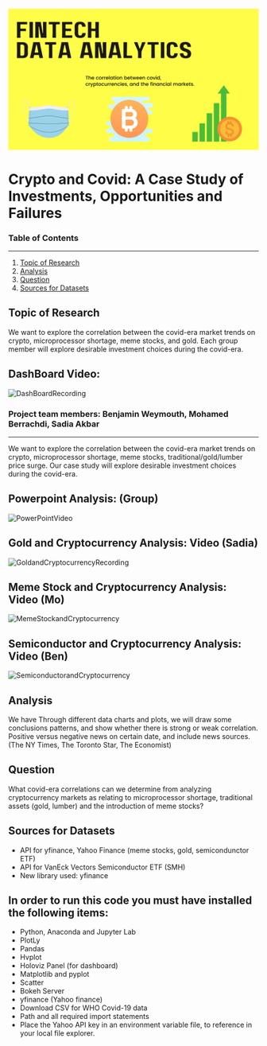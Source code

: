 ![ProjectLogo](/Resources/groupprojectlogo.png)
# Crypto and Covid: A Case Study of Investments, Opportunities and Failures 

### Table of Contents ### 
-----------------------------
1. [Topic of Research](#Topic-of-Research) 
1. [Analysis](#Analysis) 
1. [Question](#Question) 
1. [Sources for Datasets](#Sources-for-Datasets) 
 
## Topic of Research

We want to explore the correlation between the covid-era market trends on crypto, microprocessor shortage, meme stocks, and gold. Each group member will explore desirable investment choices during the covid-era. 

## DashBoard Video:  
![DashBoardRecording](https://github.com/benjaminweymouth/fintech-project1-data-analysis/blob/main/Resources/DashboardGroupVideo.gif)

### Project team members: Benjamin Weymouth, Mohamed Berrachdi, Sadia Akbar ###
-----------------------------
We want to explore the correlation between the covid-era market trends on crypto, microprocessor shortage, meme stocks, traditional/gold/lumber price surge. Our case study will explore desirable investment choices during the covid-era. 


## Powerpoint Analysis: (Group)
![PowerPointVideo](https://github.com/benjaminweymouth/fintech-project1-data-analysis/blob/main/Resources/PowerPointGroupVideo.gif)

## Gold and Cryptocurrency Analysis: Video (Sadia) 
![GoldandCryptocurrencyRecording](https://github.com/benjaminweymouth/fintech-project1-data-analysis/blob/main/Resources/Sadia_analysis_video.gif)
## Meme Stock and Cryptocurrency Analysis: Video (Mo) 
![MemeStockandCryptocurrency](https://github.com/benjaminweymouth/fintech-project1-data-analysis/blob/main/Resources/DashboardGroupVideo.gif)
## Semiconductor and Cryptocurrency Analysis: Video (Ben) 
![SemiconductorandCryptocurrency](https://github.com/benjaminweymouth/fintech-project1-data-analysis/blob/main/Resources/DashboardGroupVideo.gif)

## Analysis
We have Through different data charts and plots, we will draw some conclusions patterns, and show whether there is strong or weak correlation. Positive versus negative news on certain date, and include news sources. (The NY Times, The Toronto Star, The Economist) 

## Question
What covid-era correlations can we determine from analyzing cryptocurrency markets as relating to microprocessor shortage, traditional assets (gold, lumber) and the introduction of meme stocks? 

## Sources for Datasets
* API for yfinance, Yahoo Finance (meme stocks, gold, semicondunctor ETF) 
* API  for VanEck Vectors Semiconductor ETF (SMH)
* New library used: yfinance 

## In order to run this code you must have installed the following items: 

* Python, Anaconda and Jupyter Lab
* PlotLy
* Pandas 
* Hvplot 
* Holoviz Panel (for dashboard) 
* Matplotlib and pyplot
* Scatter
* Bokeh Server
* yfinance (Yahoo finance) 
* Download CSV for WHO Covid-19 data 
* Path and all required import statements 
* Place the Yahoo API key in an environment variable file, to reference in your local file explorer. 

